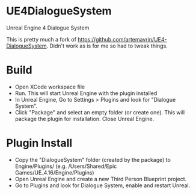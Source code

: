 # UE4DialogueSystem
Unreal Engine 4 Dialogue System


This is pretty much a fork of https://github.com/artemavrin/UE4-DialogueSystem.
Didn't work as is for me so had to tweak things.


# Build

- Open XCode workspace file
- Run. This will start Unreal Engine with the plugin installed
- In Unreal Engine, Go to Settings > Plugins and look for "Dialogue System".
- Click "Package" and select an empty folder (or create one). This will package the plugin for installation. Close Unreal Engine.

# Plugin Install

- Copy the "DialogueSystem" folder (created by the package) to Engine/Plugins/ (e.g. /Users/Shared/Epic Games/UE_4.16/Engine/Plugins)
- Open Unreal Engine and create a new Third Person Blueprint project.
- Go to Plugins and look for Dialogue System, enable and restart Unreal.
